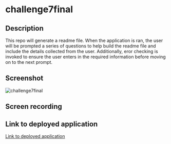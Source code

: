 # challenge7final

## Description

This repo will generate a readme file. When the application is ran, the user will be prompted a series of questions to help build the readme file and include the details collected from the user. Additionally, eror checking is invoked to ensure the user enters in the required information before moving on to the next prompt.

## Screenshot

![challenge7final]()

## Screen recording



## Link to deployed application

[Link to deployed application](https://vutanguofa.github.io/challenge7final/)
